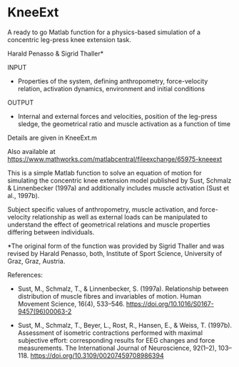 # KneeExt
A ready to go Matlab function for a physics-based simulation of a concentric leg-press knee extension task.

Harald Penasso & Sigrid Thaller*

INPUT
 - Properties of the system, defining anthropometry, force-velocity relation, activation dynamics, environment and initial conditions
 
OUTPUT
 - Internal and external forces and velocities, position of the leg-press sledge, the geometrical ratio and muscle activation as a function of time
 
Details are given in KneeExt.m

Also available at https://www.mathworks.com/matlabcentral/fileexchange/65975-kneeext

This is a simple Matlab function to solve an equation of motion for simulating the concentric knee extension model published by Sust, Schmalz & Linnenbecker (1997a) and additionally includes muscle activation (Sust et al., 1997b).

Subject specific values of anthropometry, muscle activation, and force-velocity relationship as well as external loads can be manipulated to understand the effect of geometrical relations and muscle properties differing between individuals. 

*The original form of the function was provided by Sigrid Thaller and was revised by Harald Penasso, both, Institute of Sport Science, University of Graz, Graz, Austria. 

References:

- Sust, M., Schmalz, T., & Linnenbecker, S. (1997a). Relationship between distribution of muscle fibres and invariables of motion. Human Movement Science, 16(4), 533–546. https://doi.org/10.1016/S0167-9457(96)00063-2

 - Sust, M., Schmalz, T., Beyer, L., Rost, R., Hansen, E., & Weiss, T. (1997b). Assessment of isometric contractions performed with maximal subjective effort: corresponding results for EEG changes and force measurements. The International Journal of Neuroscience, 92(1–2), 103–118. https://doi.org/10.3109/00207459708986394
